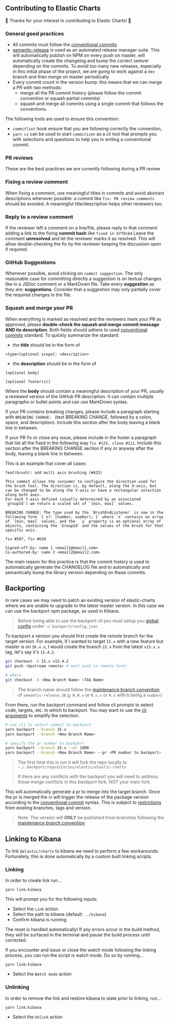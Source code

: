 ## Contributing to Elastic Charts

🙌 Thanks for your interest in contributing to Elastic Charts! 🙌

### General good practices

- All commits must follow the [conventional commits](https://www.conventionalcommits.org/en/v1.0.0-beta.2/)
- [semantic-release](https://semantic-release.gitbook.io) is used as an automated release manager suite.
  This will automatically publish on NPM on every push on master, will automatically create the changelog and bump the correct semver depending on the commits. To avoid too many new releases, especially in this initial phase of the project, we are going to work against a `dev` branch and then merge on master periodically.
- Every commit count in the version bump: this means that we can merge a PR with two methods:
  - merge all the PR commit history (please follow the commit convention or squash partial commits)
  - squash and merge all commits using a single commit that follows the conventions.

The following tools are used to ensure this convention:

- `commitlint` hook ensure that you are following correctly the convention,
- `yarn cz` can be used to start `commitizen` as a cli tool that prompts you with selections and questions to help you in writing a conventional commit.

### PR reviews

These are the best practices we are currently following during a PR review

### Fixing a review comment

When fixing a comment, use meaningful titles in commits and avoid abstract descriptions whenever possible: a commit like `fix: PR review comments` should be avoided. A meaningful title/description helps other reviewers too.

### Reply to a review comment

If the reviewer left a comment on a line/file, please reply to that comment adding a link to the fixing **commit hash** like `fixed in b7f0cb4`
Leave the comment **unresolved** and let the reviewer marks it as resolved. This will allow double-checking the fix by the reviewer keeping the discussion open if required.

### GitHub Suggestions

Whenever possible, avoid clicking on `commit suggestion`. The only reasonable case for committing directly a suggestion is on textual changes like in a JSDoc comment or a MarkDown file.
Take every **suggestion** as they are: **suggestions**. Consider that a suggestion may only partially cover the required changes in the file.


### Squash and merge your PR

When everything is marked as resolved and the reviewers mark your PR as approved, please **double-check the squash and merge commit message AND its description**.
Both fields should adhere to used [conventional commits](https://www.conventionalcommits.org/en/v1.0.0-beta.2/) standard.
To quickly summarize the standard:
- the **title** should be in the form of
```
<type>[optional scope]: <description>
```
- the **description** should be in the form of
```
[optional body]

[optional footer(s)]
```
Where the **body** should contain a meaningful description of your PR, usually a reviewed version of the GitHub PR description. It can contain multiple paragraphs or bullet points and can use MarkDown syntax.

If your PR contains breaking changes, please include a paragraph starting with `BREAKING CHANGE: `
(text BREAKING CHANGE, followed by a colon, space, and description). Include this section after the body leaving a blank line in between.

If your PR fix or close any issue, please include in the footer a paragraph that list all the fixed in the following way `fix #123, close #111`. Include this section after the BREAKING CHANGE section if any or anyway after the body, leaving a blank line in between.

This is an example that cover all cases:

```
feat(brush): add multi axis brushing (#625)

This commit allows the consumer to configure the direction used for the brush tool. The direction is, by default, along the X-axis, but can be changed to be along the Y-axis or have a rectangular selection along both axes.
For each Y-axis defined (usually determined by an associated `groupId`) we return a scaled set of `[min, max]` values.

BREAKING CHANGE: The type used by the `BrushEndListener` is now in the following form `{ x?: [number, number]; }` where `x` contains an array of `[min, max]` values, and the  `y` property is an optional array of objects, containing the `GroupId` and the values of the brush for that specific axis.

fix #587, fix #620

Signed-off-by: name 1 <email1@email1.com>
Co-authored-by: name 2 <email2@email2.com>

```

The main reason for this practice is that the commit history is used to automatically generate the CHANGELOG file and to automatically and semantically bump the library version depending on these commits.


## Backporting

In rare cases we may need to patch an existing version of elastic-charts where we are unable to upgrade to the latest master version. In this case we can use the backport npm package, as used in Kibana.

> Before being able to use the backport cli you must setup you [global config](https://github.com/sqren/backport/blob/master/docs/configuration.md#global-config-backportconfigjson) under `~/.backport/config.json`

To backport a version you should first create the *remote* branch for the target version. For example, if I wanted to target `15.x` with a new feature but master is on `16.x.x`, I would create the branch `15.x` from the latest `v15.x.x` tag, let's say it's `15.4.2`.

```bash
git checkout -b 15.x v15.4.2
git push <Upstream remote> # must push to remote fork!

# where
git checkout -b <New Branch Name> <TAG Name>
```

> The branch name should follow the [maintenance branch convention](https://github.com/semantic-release/semantic-release/blob/0785a844fa8ac1320383452ce531898be3b01f92/docs/recipes/maintenance-releases.md#publishing-maintenance-releases) of `semantic-release`.
> (e.g. `N.N.x` or `N.x.x` or `N.x` with `N` being a `number`)

From there, run the backport command and follow cli prompts to select code, targets, etc. in which to backport. You may want to use the [cli arguments](https://github.com/sqren/backport/blob/master/README.md#cli-arguments) to simplify the selection.

```bash
# use cli to select commit to backport
yarn backport --branch 15.x
yarn backport --branch <New Branch Name>

# specify the pr number to backport
yarn backport --branch 15.x --pr 1000
yarn backport --branch <New Branch Name> --pr <PR number to backport>
```

> The first time this is run it will fork the repo locally to `~./.backport/repositories/elastic/elastic-charts`
>
> If there are any conflicts with the backport you will need to address those merge conflicts in this *backport* fork, *NOT* your main fork.

This will automatically generate a pr to merge into the target branch. Once the pr is merged the ci will trigger the release of the package version according to the [conventional commit](https://www.conventionalcommits.org/en/v1.0.0-beta.2/) syntax. This is subject to [restrictions](https://semantic-release.gitbook.io/semantic-release/usage/workflow-configuration#pushing-to-a-maintenance-branch) from existing branches, tags and version.

> Note: The version will __ONLY__ be published from branches following the [maintenance branch convention](https://github.com/semantic-release/semantic-release/blob/0785a844fa8ac1320383452ce531898be3b01f92/docs/recipes/maintenance-releases.md#publishing-maintenance-releases)

## Linking to Kibana

To link `@elastic/charts` to kibana we need to perform a few workarounds. Fortunately, this is done automatically by a custom built linking scripts.

### Linking

In order to create link run...

```
yarn link:kibana
```

This will prompt you for the following inputs:

- Select the `Link` action
- Select the path to kibana (default: `../kibana`)
- Confirm kibana is running

The reset is handled automatically! If any errors occur in the build method, they will be surfaced in the terminal and pause the build process until corrected.

If you encounter and issue or close the watch mode following the linking process, you can run the script is watch mode. Do so by running...

```
yarn link:kibana
```

- Select the `Watch mode` action

### Unlinking

In order to remove the link and restore kibana to state prior to linking, run...

```
yarn link:kibana
```

- Select the `Unlink` action
